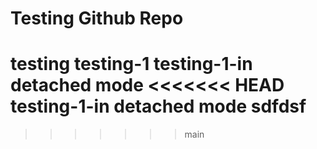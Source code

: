 # Testing Github Repo
testing
testing-1
testing-1-in detached mode
<<<<<<< HEAD
testing-1-in detached mode sdfdsf
=======
>>>>>>> main
